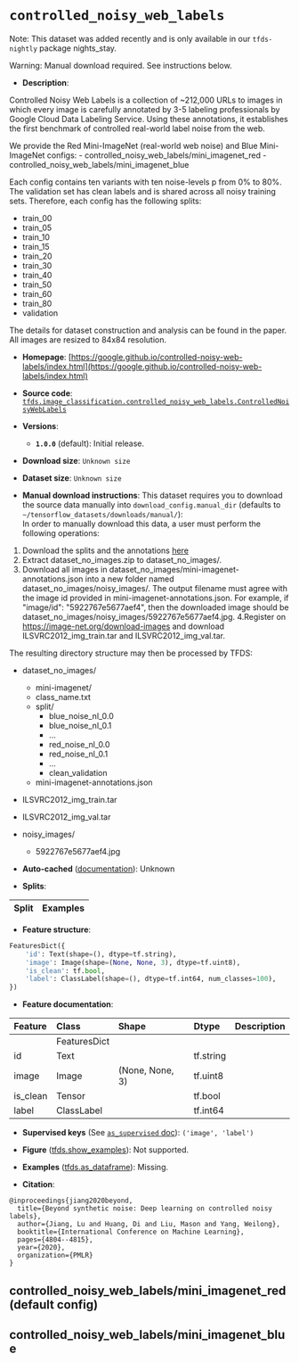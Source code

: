<div itemscope itemtype="http://schema.org/Dataset">
  <div itemscope itemprop="includedInDataCatalog" itemtype="http://schema.org/DataCatalog">
    <meta itemprop="name" content="TensorFlow Datasets" />
  </div>
  <meta itemprop="name" content="controlled_noisy_web_labels" />
  <meta itemprop="description" content="Controlled Noisy Web Labels is a collection of ~212,000 URLs to images in which&#10;every image is carefully annotated by 3-5 labeling professionals by Google Cloud&#10;Data Labeling Service. Using these annotations, it establishes the first&#10;benchmark of controlled real-world label noise from the web.&#10;&#10;We provide the Red Mini-ImageNet (real-world web noise) and Blue Mini-ImageNet&#10;configs:&#10;  - controlled_noisy_web_labels/mini_imagenet_red&#10;  - controlled_noisy_web_labels/mini_imagenet_blue&#10;&#10;Each config contains ten variants with ten noise-levels p from 0% to 80%. The&#10;validation set has clean labels and is shared across all noisy training sets.&#10;Therefore, each config has the following splits:&#10;&#10;  - train_00&#10;  - train_05&#10;  - train_10&#10;  - train_15&#10;  - train_20&#10;  - train_30&#10;  - train_40&#10;  - train_50&#10;  - train_60&#10;  - train_80&#10;  - validation&#10;&#10;The details for dataset construction and analysis can be found in the paper.&#10;All images are resized to 84x84 resolution.&#10;&#10;To use this dataset:&#10;&#10;```python&#10;import tensorflow_datasets as tfds&#10;&#10;ds = tfds.load(&#x27;controlled_noisy_web_labels&#x27;, split=&#x27;train&#x27;)&#10;for ex in ds.take(4):&#10;  print(ex)&#10;```&#10;&#10;See [the guide](https://www.tensorflow.org/datasets/overview) for more&#10;informations on [tensorflow_datasets](https://www.tensorflow.org/datasets).&#10;&#10;" />
  <meta itemprop="url" content="https://www.tensorflow.org/datasets/catalog/controlled_noisy_web_labels" />
  <meta itemprop="sameAs" content="https://google.github.io/controlled-noisy-web-labels/index.html" />
  <meta itemprop="citation" content="@inproceedings{jiang2020beyond,&#10;  title={Beyond synthetic noise: Deep learning on controlled noisy labels},&#10;  author={Jiang, Lu and Huang, Di and Liu, Mason and Yang, Weilong},&#10;  booktitle={International Conference on Machine Learning},&#10;  pages={4804--4815},&#10;  year={2020},&#10;  organization={PMLR}&#10;}" />
</div>

# `controlled_noisy_web_labels`


Note: This dataset was added recently and is only available in our
`tfds-nightly` package
<span class="material-icons" title="Available only in the tfds-nightly package">nights_stay</span>.

Warning: Manual download required. See instructions below.

*   **Description**:

Controlled Noisy Web Labels is a collection of ~212,000 URLs to images in which
every image is carefully annotated by 3-5 labeling professionals by Google Cloud
Data Labeling Service. Using these annotations, it establishes the first
benchmark of controlled real-world label noise from the web.

We provide the Red Mini-ImageNet (real-world web noise) and Blue Mini-ImageNet
configs: - controlled_noisy_web_labels/mini_imagenet_red -
controlled_noisy_web_labels/mini_imagenet_blue

Each config contains ten variants with ten noise-levels p from 0% to 80%. The
validation set has clean labels and is shared across all noisy training sets.
Therefore, each config has the following splits:

-   train_00
-   train_05
-   train_10
-   train_15
-   train_20
-   train_30
-   train_40
-   train_50
-   train_60
-   train_80
-   validation

The details for dataset construction and analysis can be found in the paper. All
images are resized to 84x84 resolution.

*   **Homepage**:
    [https://google.github.io/controlled-noisy-web-labels/index.html](https://google.github.io/controlled-noisy-web-labels/index.html)

*   **Source code**:
    [`tfds.image_classification.controlled_noisy_web_labels.ControlledNoisyWebLabels`](https://github.com/tensorflow/datasets/tree/master/tensorflow_datasets/image_classification/controlled_noisy_web_labels/controlled_noisy_web_labels.py)

*   **Versions**:

    *   **`1.0.0`** (default): Initial release.

*   **Download size**: `Unknown size`

*   **Dataset size**: `Unknown size`

*   **Manual download instructions**: This dataset requires you to
    download the source data manually into `download_config.manual_dir`
    (defaults to `~/tensorflow_datasets/downloads/manual/`):<br/>
    In order to manually download this data, a user must perform the
    following operations:

1.  Download the splits and the annotations
    [here](https://storage.googleapis.com/cnlw/dataset_no_images.zip)
2.  Extract dataset_no_images.zip to dataset_no_images/.
3.  Download all images in dataset_no_images/mini-imagenet-annotations.json into
    a new folder named dataset_no_images/noisy_images/. The output filename must
    agree with the image id provided in mini-imagenet-annotations.json. For
    example, if "image/id": "5922767e5677aef4", then the downloaded image should
    be dataset_no_images/noisy_images/5922767e5677aef4.jpg. 4.Register on
    https://image-net.org/download-images and download ILSVRC2012_img_train.tar
    and ILSVRC2012_img_val.tar.

The resulting directory structure may then be processed by TFDS:

-   dataset_no_images/
    -   mini-imagenet/
    -   class_name.txt
    -   split/
        -   blue_noise_nl_0.0
        -   blue_noise_nl_0.1
        -   ...
        -   red_noise_nl_0.0
        -   red_noise_nl_0.1
        -   ...
        -   clean_validation
    -   mini-imagenet-annotations.json
-   ILSVRC2012_img_train.tar
-   ILSVRC2012_img_val.tar
-   noisy_images/

    -   5922767e5677aef4.jpg

*   **Auto-cached**
    ([documentation](https://www.tensorflow.org/datasets/performances#auto-caching)):
    Unknown

*   **Splits**:

Split | Examples
:---- | -------:

*   **Feature structure**:

```python
FeaturesDict({
    'id': Text(shape=(), dtype=tf.string),
    'image': Image(shape=(None, None, 3), dtype=tf.uint8),
    'is_clean': tf.bool,
    'label': ClassLabel(shape=(), dtype=tf.int64, num_classes=100),
})
```

*   **Feature documentation**:

Feature  | Class        | Shape           | Dtype     | Description
:------- | :----------- | :-------------- | :-------- | :----------
         | FeaturesDict |                 |           |
id       | Text         |                 | tf.string |
image    | Image        | (None, None, 3) | tf.uint8  |
is_clean | Tensor       |                 | tf.bool   |
label    | ClassLabel   |                 | tf.int64  |

*   **Supervised keys** (See
    [`as_supervised` doc](https://www.tensorflow.org/datasets/api_docs/python/tfds/load#args)):
    `('image', 'label')`

*   **Figure**
    ([tfds.show_examples](https://www.tensorflow.org/datasets/api_docs/python/tfds/visualization/show_examples)):
    Not supported.

*   **Examples**
    ([tfds.as_dataframe](https://www.tensorflow.org/datasets/api_docs/python/tfds/as_dataframe)):
    Missing.

*   **Citation**:

```
@inproceedings{jiang2020beyond,
  title={Beyond synthetic noise: Deep learning on controlled noisy labels},
  author={Jiang, Lu and Huang, Di and Liu, Mason and Yang, Weilong},
  booktitle={International Conference on Machine Learning},
  pages={4804--4815},
  year={2020},
  organization={PMLR}
}
```


## controlled_noisy_web_labels/mini_imagenet_red (default config)

## controlled_noisy_web_labels/mini_imagenet_blue
